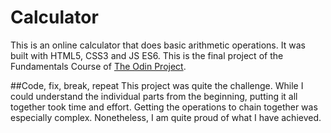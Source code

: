 # Calculator
This is an online calculator that does basic arithmetic operations. It was built with HTML5, CSS3 and JS ES6. This is the final project of the Fundamentals Course of [The Odin Project](https://www.theodinproject.com/paths/foundations/courses/foundations/lessons/calculator).

##Code, fix, break, repeat
This project was quite the challenge. While I could understand the individual parts from the beginning, putting it all together took time and effort. Getting the operations to chain together was especially complex. Nonetheless, I am quite proud of what I have achieved.
